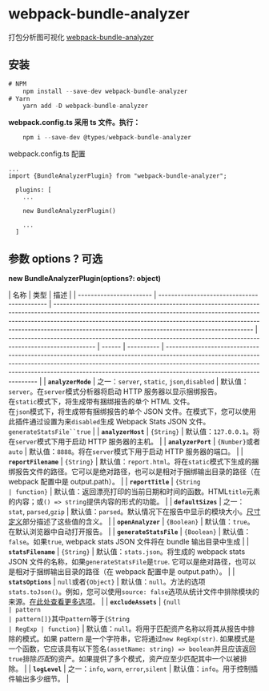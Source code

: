# webpack-bundle-analyzer

打包分析图可视化
[webpack-bundle-analyzer](https://github.com/webpack-contrib/webpack-bundle-analyzer)

## 安装

```js
# NPM
    npm install --save-dev webpack-bundle-analyzer
# Yarn
    yarn add -D webpack-bundle-analyzer
```

**webpack.config.ts 采用 ts 文件。执行：**

```js
    npm i --save-dev @types/webpack-bundle-analyzer
```

webpack.config.ts 配置

```JS
...
import {BundleAnalyzerPlugin} from "webpack-bundle-analyzer";

  plugins: [
    ...

    new BundleAnalyzerPlugin()

    ...
  ]
```

## 参数 options ? 可选

**new BundleAnalyzerPlugin(options?: object)**

| 名称                    | 类型                                        | 描述                                                                                                                                                                                                                                                                                                     |
| ----------------------- | ------------------------------------------- | -------------------------------------------------------------------------------------------------------------------------------------------------------------------------------------------------------------------------------------------------------------------------------------------------------- | --------------------------------------------------------------------------------------------------------- | ------ | ---------- | -------------------------------------------------------------------------------------------------------------------------------------------------------------------------------------------------------------------------------------------------------------------------------- |
| **`analyzerMode`**      | 之一：`server`, `static`, `json`,`disabled` | 默认值：`server`。在`server`模式分析器将启动 HTTP 服务器以显示捆绑报告。 <br />在`static`模式下，将生成带有捆绑报告的单个 HTML 文件。<br />在`json`模式下，将生成带有捆绑报告的单个 JSON 文件。在模式下，您可以使用此插件通过设置为来`disabled`生成 Webpack Stats JSON 文件。` generateStatsFile``true ` |
| **`analyzerHost`**      | `{String}`                                  | 默认值：`127.0.0.1`。将在`server`模式下用于启动 HTTP 服务器的主机。                                                                                                                                                                                                                                      |
| **`analyzerPort`**      | `{Number}`或者`auto`                        | 默认值：`8888`。将在`server`模式下用于启动 HTTP 服务器的端口。                                                                                                                                                                                                                                           |
| **`reportFilename`**    | `{String}`                                  | 默认值：`report.html`。将在`static`模式下生成的捆绑报告文件的路径。它可以是绝对路径，也可以是相对于捆绑输出目录的路径（在 webpack 配置中是 output.path）。                                                                                                                                               |
| **`reportTitle`**       | `{String                                    | function}`                                                                                                                                                                                                                                                                                               | 默认值：返回漂亮打印的当前日期和时间的函数。HTML`title`元素的内容；或`() => string`提供内容的形式的功能。 |
| **`defaultSizes`**      | 之一：`stat`, `parsed`,`gzip`               | 默认值：`parsed`。默认情况下在报告中显示的模块大小。[尺寸定义](https://github.com/webpack-contrib/webpack-bundle-analyzer#size-definitions)部分描述了这些值的含义。                                                                                                                                      |
| **`openAnalyzer`**      | `{Boolean}`                                 | 默认值：`true`。在默认浏览器中自动打开报告。                                                                                                                                                                                                                                                             |
| **`generateStatsFile`** | `{Boolean}`                                 | 默认值：`false`。如果`true`, webpack stats JSON 文件将在 bundle 输出目录中生成                                                                                                                                                                                                                           |
| **`statsFilename`**     | `{String}`                                  | 默认值：`stats.json`。将生成的 webpack stats JSON 文件的名称，如果`generateStatsFile`是`true`. 它可以是绝对路径，也可以是相对于捆绑输出目录的路径（在 webpack 配置中是 output.path）。                                                                                                                   |
| **`statsOptions`**      | `null`或者`{Object}`                        | 默认值：`null`。方法的选项`stats.toJson()`。例如，您可以使用`source: false`选项从统计文件中排除模块的来源。[在此处查看更多选项](https://webpack.js.org/configuration/stats/)。                                                                                                                           |
| **`excludeAssets`**     | `{null                                      | pattern                                                                                                                                                                                                                                                                                                  | pattern[]}`其中`pattern`等于`{String                                                                      | RegExp | function}` | 默认值：`null`。将用于匹配资产名称以将其从报告中排除的模式。如果 pattern 是一个字符串，它将通过`new RegExp(str)`. 如果模式是一个函数，它应该具有以下签名`(assetName: string) => boolean`并且应该返回`true`排除*匹配*的资产。如果提供了多个模式，资产应至少匹配其中一个以被排除。 |
| **`logLevel`**          | 之一：`info`, `warn`, `error`,`silent`      | 默认值：`info`。用于控制插件输出多少细节。                                                                                                                                                                                                                                                               |

